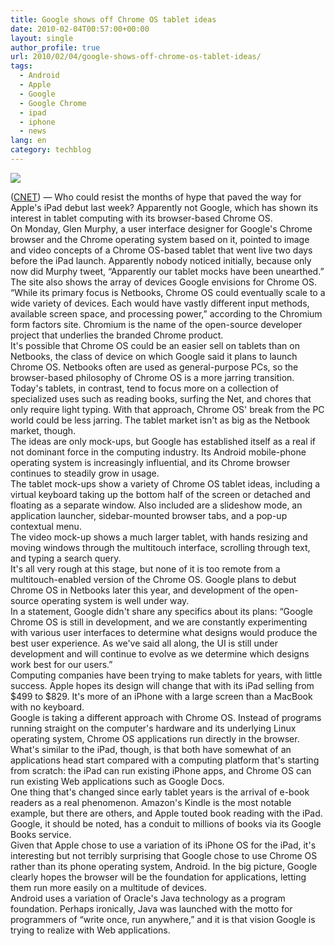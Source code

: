 ```yaml
---
title: Google shows off Chrome OS tablet ideas
date: 2010-02-04T00:57:00+00:00
layout: single
author_profile: true
url: 2010/02/04/google-shows-off-chrome-os-tablet-ideas/
tags:
  - Android
  - Apple
  - Google
  - Google Chrome
  - ipad
  - iphone
  - news
lang: en
category: techblog
---
```

[![](http://4.bp.blogspot.com/_vaUVXcmC3OI/S2oUENCPFwI/AAAAAAAAAyI/5vwgb6DXOZU/s640/story.google.tablet.chrome.courtesy.jpg)](http://4.bp.blogspot.com/_vaUVXcmC3OI/S2oUENCPFwI/AAAAAAAAAyI/5vwgb6DXOZU/s1600-h/story.google.tablet.chrome.courtesy.jpg)

([CNET](http://www.cnet.com/)) &#8212; Who could resist the months of hype that paved the way for Apple's iPad debut last week? Apparently not Google, which has shown its interest in tablet computing with its browser-based Chrome OS.  
On Monday, Glen Murphy, a user interface designer for Google's Chrome browser and the Chrome operating system based on it, pointed to image and video concepts of a Chrome OS-based tablet that went live two days before the iPad launch. Apparently nobody noticed initially, because only now did Murphy tweet, &#8220;Apparently our tablet mocks have been unearthed.&#8221;  
The site also shows the array of devices Google envisions for Chrome OS.  
&#8220;While its primary focus is Netbooks, Chrome OS could eventually scale to a wide variety of devices. Each would have vastly different input methods, available screen space, and processing power,&#8221; according to the Chromium form factors site. Chromium is the name of the open-source developer project that underlies the branded Chrome product.  
It's possible that Chrome OS could be an easier sell on tablets than on Netbooks, the class of device on which Google said it plans to launch Chrome OS. Netbooks often are used as general-purpose PCs, so the browser-based philosophy of Chrome OS is a more jarring transition.  
Today's tablets, in contrast, tend to focus more on a collection of specialized uses such as reading books, surfing the Net, and chores that only require light typing. With that approach, Chrome OS' break from the PC world could be less jarring. The tablet market isn't as big as the Netbook market, though.  
The ideas are only mock-ups, but Google has established itself as a real if not dominant force in the computing industry. Its Android mobile-phone operating system is increasingly influential, and its Chrome browser continues to steadily grow in usage.  
The tablet mock-ups show a variety of Chrome OS tablet ideas, including a virtual keyboard taking up the bottom half of the screen or detached and floating as a separate window. Also included are a slideshow mode, an application launcher, sidebar-mounted browser tabs, and a pop-up contextual menu.  
The video mock-up shows a much larger tablet, with hands resizing and moving windows through the multitouch interface, scrolling through text, and typing a search query.  
It's all very rough at this stage, but none of it is too remote from a multitouch-enabled version of the Chrome OS. Google plans to debut Chrome OS in Netbooks later this year, and development of the open-source operating system is well under way.  
In a statement, Google didn't share any specifics about its plans: &#8220;Google Chrome OS is still in development, and we are constantly experimenting with various user interfaces to determine what designs would produce the best user experience. As we've said all along, the UI is still under development and will continue to evolve as we determine which designs work best for our users.&#8221;  
Computing companies have been trying to make tablets for years, with little success. Apple hopes its design will change that with its iPad selling from $499 to $829. It's more of an iPhone with a large screen than a MacBook with no keyboard.  
Google is taking a different approach with Chrome OS. Instead of programs running straight on the computer's hardware and its underlying Linux operating system, Chrome OS applications run directly in the browser.  
What's similar to the iPad, though, is that both have somewhat of an applications head start compared with a computing platform that's starting from scratch: the iPad can run existing iPhone apps, and Chrome OS can run existing Web applications such as Google Docs.  
One thing that's changed since early tablet years is the arrival of e-book readers as a real phenomenon. Amazon's Kindle is the most notable example, but there are others, and Apple touted book reading with the iPad. Google, it should be noted, has a conduit to millions of books via its Google Books service.  
Given that Apple chose to use a variation of its iPhone OS for the iPad, it's interesting but not terribly surprising that Google chose to use Chrome OS rather than its phone operating system, Android. In the big picture, Google clearly hopes the browser will be the foundation for applications, letting them run more easily on a multitude of devices.  
Android uses a variation of Oracle's Java technology as a program foundation. Perhaps ironically, Java was launched with the motto for programmers of &#8220;write once, run anywhere,&#8221; and it is that vision Google is trying to realize with Web applications.